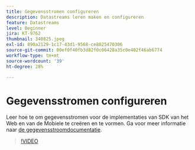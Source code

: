 ```yaml
---
title: Gegevensstromen configureren
description: Datastreams leren maken en configureren
feature: Datastreams
level: Beginner
jira: KT-9762
thumbnail: 340825.jpeg
exl-id: 890a2129-1c17-43d1-9568-ce8025470306
source-git-commit: 00ef0f40fb3d82f0c06428a35c0e402f46ab6774
workflow-type: tm+mt
source-wordcount: '39'
ht-degree: 28%

---
```


# Gegevensstromen configureren

Leer hoe te om gegevensstromen voor de implementaties van SDK van het Web en van de Mobiele te creëren en te vormen. Ga voor meer informatie naar [de gegevensstroomdocumentatie](https://experienceleague.adobe.com/docs/experience-platform/edge/fundamentals/datastreams.html).

>[!VIDEO](https://video.tv.adobe.com/v/340825?learn=on)
